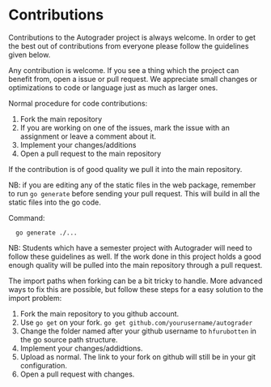 # Contributions #

Contributions to the Autograder project is always welcome. In order to get the
best out of contributions from everyone please follow the guidelines given
below.

Any contribution is welcome. If you see a thing which the project can benefit
from, open a issue or pull request. We appreciate small changes or optimizations
to code or language just as much as larger ones.

Normal procedure for code contributions:

1. Fork the main repository
2. If you are working on one of the issues, mark the issue with an assignment or
  leave a comment about it.
3. Implement your changes/additions
4. Open a pull request to the main repository

If the contribution is of good quality we pull it into the main repository.


NB: if you are editing any of the static files in the web package, remember to
run `go generate` before sending your pull request. This will build in all the
static files into the go code.

Command:
```
  go generate ./...
```

NB: Students which have a semester project with Autograder will need to follow
these guidelines as well. If the work done in this project holds a good enough
quality will be pulled into the main repository through a pull request.

The import paths when forking can be a bit tricky to handle. More advanced ways
to fix this are possible, but follow these steps for a easy solution to the
import problem:

1. Fork the main repository to you github account.
2. Use `go get` on your fork. `go get github.com/yourusername/autograder`
3. Change the folder named after your github username to `hfurubotten` in the go
source path structure.  
4. Implement your changes/addidtions.
5. Upload as normal. The link to your fork on github will still be in your git
configuration.
6. Open a pull request with changes.
